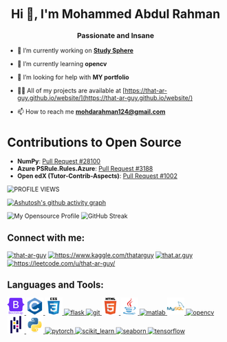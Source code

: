 <h1 align="center">Hi 👋, I'm Mohammed Abdul Rahman</h1>
<h3 align="center">Passionate and Insane </h3>

- 🔭 I’m currently working on **[Study Sphere](https://github.com/that-ar-guy/StudySphere)**

- 🌱 I’m currently learning **opencv**

- 🤝 I’m looking for help with **MY portfolio**

- 👨‍💻 All of my projects are available at [https://that-ar-guy.github.io/website/](https://that-ar-guy.github.io/website/)

- 📫 How to reach me **mohdarahman124@gmail.com**

# Contributions to Open Source

- **NumPy**: [Pull Request #28100](https://github.com/numpy/numpy/pull/28100)  
- **Azure PSRule.Rules.Azure**: [Pull Request #3188](https://github.com/Azure/PSRule.Rules.Azure/pull/3188)  
- **Open edX (Tutor-Contrib-Aspects)**: [Pull Request #1002](https://github.com/openedx/tutor-contrib-aspects/pull/1002)  

 ![PROFILE VIEWS](https://komarev.com/ghpvc/?username=that-ar-guy)
  

[![Ashutosh's github activity graph](https://github-readme-activity-graph.vercel.app/graph?username=that-ar-guy&theme=github&bg_color=0d1117&color=39d353&line=39d353&point=FFFFFF&hide_border=true)](https://github.com/YOUR_USERNAME)

![My Opensource Profile](https://github-readme-stats.vercel.app/api?username=that-ar-guy&show_icons=true&theme=radical)
![GitHub Streak](https://streak-stats.demolab.com?user=that-ar-guy&theme=dark&hide_border=true)



<h2 align="left">Connect with me:</h2>
<p align="left">
<a href="https://linkedin.com/in/that-ar-guy" target="blank"><img align="center" src="https://raw.githubusercontent.com/rahuldkjain/github-profile-readme-generator/master/src/images/icons/Social/linked-in-alt.svg" alt="that-ar-guy" height="30" width="40" /></a>
<a href="https://www.kaggle.com/thatarguy" target="blank"><img align="center" src="https://raw.githubusercontent.com/rahuldkjain/github-profile-readme-generator/master/src/images/icons/Social/kaggle.svg" alt="https://www.kaggle.com/thatarguy" height="30" width="40" /></a>
<a href="https://instagram.com/that.ar.guy" target="blank"><img align="center" src="https://raw.githubusercontent.com/rahuldkjain/github-profile-readme-generator/master/src/images/icons/Social/instagram.svg" alt="that.ar.guy" height="30" width="40" /></a>
<a href="https://leetcode.com/u/that-ar-guy/" target="blank"><img align="center" src="https://raw.githubusercontent.com/rahuldkjain/github-profile-readme-generator/master/src/images/icons/Social/leet-code.svg" alt="https://leetcode.com/u/that-ar-guy/" height="30" width="40" /></a>
</p>




<h2 align="left">Languages and Tools:</h2>
<p align="left"> <a href="https://getbootstrap.com" target="_blank" rel="noreferrer"> <img src="https://raw.githubusercontent.com/devicons/devicon/master/icons/bootstrap/bootstrap-plain-wordmark.svg" alt="bootstrap" width="40" height="40"/> </a> <a href="https://www.cprogramming.com/" target="_blank" rel="noreferrer"> <img src="https://raw.githubusercontent.com/devicons/devicon/master/icons/c/c-original.svg" alt="c" width="40" height="40"/> </a> <a href="https://www.w3schools.com/css/" target="_blank" rel="noreferrer"> <img src="https://raw.githubusercontent.com/devicons/devicon/master/icons/css3/css3-original-wordmark.svg" alt="css3" width="40" height="40"/> </a> <a href="https://flask.palletsprojects.com/" target="_blank" rel="noreferrer"> <img src="https://www.vectorlogo.zone/logos/pocoo_flask/pocoo_flask-icon.svg" alt="flask" width="40" height="40"/> </a> <a href="https://git-scm.com/" target="_blank" rel="noreferrer"> <img src="https://www.vectorlogo.zone/logos/git-scm/git-scm-icon.svg" alt="git" width="40" height="40"/> </a> <a href="https://www.w3.org/html/" target="_blank" rel="noreferrer"> <img src="https://raw.githubusercontent.com/devicons/devicon/master/icons/html5/html5-original-wordmark.svg" alt="html5" width="40" height="40"/> </a> <a href="https://www.java.com" target="_blank" rel="noreferrer"> <img src="https://raw.githubusercontent.com/devicons/devicon/master/icons/java/java-original.svg" alt="java" width="40" height="40"/> </a> <a href="https://www.mathworks.com/" target="_blank" rel="noreferrer"> <img src="https://upload.wikimedia.org/wikipedia/commons/2/21/Matlab_Logo.png" alt="matlab" width="40" height="40"/> </a> <a href="https://www.mysql.com/" target="_blank" rel="noreferrer"> <img src="https://raw.githubusercontent.com/devicons/devicon/master/icons/mysql/mysql-original-wordmark.svg" alt="mysql" width="40" height="40"/> </a> <a href="https://opencv.org/" target="_blank" rel="noreferrer"> <img src="https://www.vectorlogo.zone/logos/opencv/opencv-icon.svg" alt="opencv" width="40" height="40"/> </a> <a href="https://pandas.pydata.org/" target="_blank" rel="noreferrer"> <img src="https://raw.githubusercontent.com/devicons/devicon/2ae2a900d2f041da66e950e4d48052658d850630/icons/pandas/pandas-original.svg" alt="pandas" width="40" height="40"/> </a> <a href="https://www.python.org" target="_blank" rel="noreferrer"> <img src="https://raw.githubusercontent.com/devicons/devicon/master/icons/python/python-original.svg" alt="python" width="40" height="40"/> </a> <a href="https://pytorch.org/" target="_blank" rel="noreferrer"> <img src="https://www.vectorlogo.zone/logos/pytorch/pytorch-icon.svg" alt="pytorch" width="40" height="40"/> </a> <a href="https://scikit-learn.org/" target="_blank" rel="noreferrer"> <img src="https://upload.wikimedia.org/wikipedia/commons/0/05/Scikit_learn_logo_small.svg" alt="scikit_learn" width="40" height="40"/> </a> <a href="https://seaborn.pydata.org/" target="_blank" rel="noreferrer"> <img src="https://seaborn.pydata.org/_images/logo-mark-lightbg.svg" alt="seaborn" width="40" height="40"/> </a> <a href="https://www.tensorflow.org" target="_blank" rel="noreferrer"> <img src="https://www.vectorlogo.zone/logos/tensorflow/tensorflow-icon.svg" alt="tensorflow" width="40" height="40"/> </a> </p>
